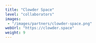 ```yaml
---
title: "Clowder Space"
level: "collaborators"
images: 
 - "/images/partners/clowder-space.png"
webUrl: "https://clowder.space"
weight: 9
---
```


